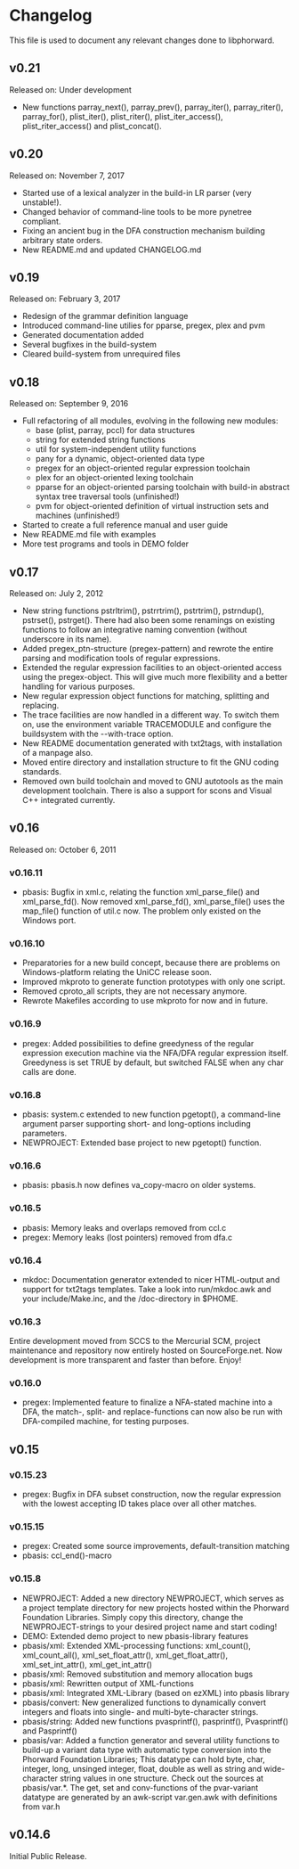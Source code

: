 # Changelog

This file is used to document any relevant changes done to libphorward.

## v0.21

Released on: Under development

- New functions parray_next(), parray_prev(), parray_iter(), parray_riter(),
  parray_for(), plist_iter(), plist_riter(), plist_iter_access(),
  plist_riter_access() and plist_concat().

## v0.20

Released on: November 7, 2017

- Started use of a lexical analyzer in the build-in LR parser (very unstable!).
- Changed behavior of command-line tools to be more pynetree compliant.
- Fixing an ancient bug in the DFA construction mechanism building arbitrary
  state orders.
- New README.md and updated CHANGELOG.md

## v0.19

Released on: February 3, 2017

- Redesign of the grammar definition language
- Introduced command-line utilies for pparse, pregex, plex and pvm
- Generated documentation added
- Several bugfixes in the build-system
- Cleared build-system from unrequired files

## v0.18

Released on: September 9, 2016

-  Full refactoring of all modules, evolving in the following new modules:
   - base (plist, parray, pccl) for data structures
   - string for extended string functions
   - util for system-independent utility functions
   - pany for a dynamic, object-oriented data type
   - pregex for an object-oriented regular expression toolchain
   - plex for an object-oriented lexing toolchain
   - pparse for an object-oriented parsing toolchain with build-in
     abstract syntax tree traversal tools (unfinished!)
   - pvm for object-oriented definition of virtual instruction sets and
     machines (unfinished!)
- Started to create a full reference manual and user guide
- New README.md file with examples
- More test programs and tools in DEMO folder

## v0.17

Released on: July 2, 2012

- New string functions pstrltrim(), pstrrtrim(), pstrtrim(), pstrndup(),
  pstrset(), pstrget(). There had also been some renamings on existing
  functions to follow an integrative naming convention (without underscore
  in its name).
- Added pregex_ptn-structure (pregex-pattern) and rewrote the entire
  parsing and modification tools of regular expressions.
- Extended the regular expression facilities to an object-oriented access
  using the pregex-object. This will give much more flexibility and a
  better handling for various purposes.
- New regular expression object functions for matching, splitting and replacing.
- The trace facilities are now handled in a different way. To switch them on,
  use the environment variable TRACEMODULE and configure the buildsystem with
  the --with-trace option.
- New README documentation generated with txt2tags, with installation of a
  manpage also.
- Moved entire directory and installation structure to fit the GNU coding
  standards.
- Removed own build toolchain and moved to GNU autotools as the main development
  toolchain. There is also a support for scons and Visual C++ integrated
  currently.

## v0.16

Released on: October 6, 2011

### v0.16.11

- pbasis: Bugfix in xml.c, relating the function xml_parse_file() and
  xml_parse_fd(). Now removed xml_parse_fd(), xml_parse_file() uses the
  map_file() function of util.c now. The problem only existed on the Windows
  port.

### v0.16.10

- Preparatories for a new build concept, because there are problems on
  Windows-platform relating the UniCC release soon.
- Improved mkproto to generate function prototypes with only one script.
- Removed cproto_all scripts, they are not necessary anymore.
- Rewrote Makefiles according to use mkproto for now and in future.


### v0.16.9

- pregex: Added possibilities to define greedyness of the regular expression
  execution machine via the NFA/DFA regular expression itself. Greedyness is set
  TRUE by default, but switched FALSE when any char calls are done.

### v0.16.8

- pbasis: system.c extended to new function pgetopt(), a command-line argument
  parser supporting short- and long-options including parameters.
- NEWPROJECT: Extended base project to new pgetopt() function.

### v0.16.6

- pbasis: pbasis.h now defines va_copy-macro on older systems.

### v0.16.5

- pbasis: Memory leaks and overlaps removed from ccl.c
- pregex: Memory leaks (lost pointers) removed from dfa.c

### v0.16.4

- mkdoc: Documentation generator extended to nicer HTML-output and support for
  txt2tags templates. Take a look into run/mkdoc.awk and your include/Make.inc,
  and the /doc-directory in $PHOME.


### v0.16.3

Entire development moved from SCCS to the Mercurial SCM, project maintenance
and repository now entirely hosted on SourceForge.net. Now development is more
transparent and faster than before. Enjoy!

### v0.16.0

- pregex: Implemented feature to finalize a NFA-stated machine into a DFA, the
  match-, split- and replace-functions can now also be run with DFA-compiled
  machine, for testing purposes.


## v0.15

### v0.15.23

- pregex: Bugfix in DFA subset construction, now the regular expression with the
  lowest accepting ID takes place over all other matches.

### v0.15.15

- pregex: Created some source improvements, default-transition matching
- pbasis: ccl_end()-macro

### v0.15.8

- NEWPROJECT: Added a new directory NEWPROJECT, which serves as a project
  template directory for new projects hosted within the Phorward Foundation
  Libraries. Simply copy this directory, change the NEWPROJECT-strings to your
  desired project name and start coding!
- DEMO: Extended demo project to new pbasis-library features
- pbasis/xml: Extended XML-processing functions: xml_count(), xml_count_all(),
  xml_set_float_attr(), xml_get_float_attr(), xml_set_int_attr(),
  xml_get_int_attr()
- pbasis/xml: Removed substitution and memory allocation bugs
- pbasis/xml: Rewritten output of XML-functions
- pbasis/xml: Integrated XML-Library (based on ezXML) into pbasis library
- pbasis/convert: New generalized functions to dynamically convert integers and
  floats into single- and multi-byte-character strings.
- pbasis/string: Added new functions pvasprintf(), pasprintf(), Pvasprintf() and
  Pasprintf()
- pbasis/var: Added a function generator and several utility functions to
  build-up a variant data type with automatic type conversion into the Phorward
  Foundation Libraries; This datatype can hold byte, char, integer, long,
  unsinged integer, float, double as well as string and wide-character string
  values in one structure. Check out the sources at pbasis/var.*. The get,
  set and conv-functions of the pvar-variant datatype are generated by an
  awk-script var.gen.awk with definitions from var.h

## v0.14.6

Initial Public Release.
